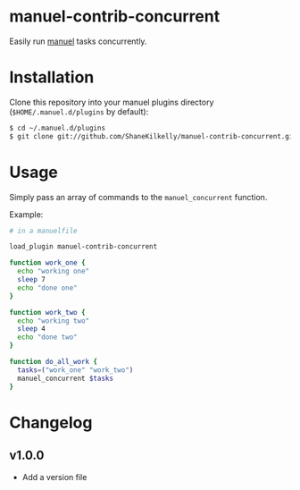# manuel-contrib-concurrent

Easily run [manuel](http://github.com/ShaneKilkelly/manuel) tasks
concurrently.

# Installation

Clone this repository into your manuel plugins directory
(`$HOME/.manuel.d/plugins` by default):
```bash
$ cd ~/.manuel.d/plugins
$ git clone git://github.com/ShaneKilkelly/manuel-contrib-concurrent.git
```

# Usage

Simply pass an array of commands to the `manuel_concurrent` function.

Example:
```bash
# in a manuelfile

load_plugin manuel-contrib-concurrent

function work_one {
  echo "working one"
  sleep 7
  echo "done one"
}

function work_two {
  echo "working two"
  sleep 4
  echo "done two"
}

function do_all_work {
  tasks=("work_one" "work_two")
  manuel_concurrent $tasks
}
```


# Changelog

## v1.0.0

* Add a version file